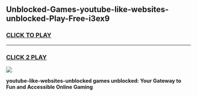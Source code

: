 
## Unblocked-Games-youtube-like-websites-unblocked-Play-Free-i3ex9
<h3>
<a href="https://premium76.site?title=youtube-like-websites-unblocked&ref=21A">CLICK TO PLAY</a></h3>
<hr>

<h3>
<a href="https://premium76.site?title=youtube-like-websites-unblocked&ref=21A">CLICK 2 PLAY</a>
  
</h3>

<a href="https://premium76.site?title=youtube-like-websites-unblocked&ref=21A"><img src="https://clearcache.store/games.png"></a>


**youtube-like-websites-unblocked games unblocked: Your Gateway to Fun and Accessible Online Gaming**
